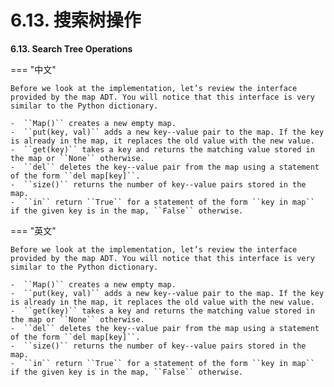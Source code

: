 # 6.13. 搜索树操作

**6.13. Search Tree Operations**

=== "中文"

    Before we look at the implementation, let’s review the interface provided by the map ADT. You will notice that this interface is very similar to the Python dictionary.
    
    -  ``Map()`` creates a new empty map.
    -  ``put(key, val)`` adds a new key--value pair to the map. If the key is already in the map, it replaces the old value with the new value.
    -  ``get(key)`` takes a key and returns the matching value stored in the map or ``None`` otherwise.
    -  ``del`` deletes the key--value pair from the map using a statement of the form ``del map[key]``.
    -  ``size()`` returns the number of key--value pairs stored in the map.
    -  ``in`` return ``True`` for a statement of the form ``key in map`` if the given key is in the map, ``False`` otherwise.

=== "英文"

    Before we look at the implementation, let’s review the interface provided by the map ADT. You will notice that this interface is very similar to the Python dictionary.
    
    -  ``Map()`` creates a new empty map.
    -  ``put(key, val)`` adds a new key--value pair to the map. If the key is already in the map, it replaces the old value with the new value.
    -  ``get(key)`` takes a key and returns the matching value stored in the map or ``None`` otherwise.
    -  ``del`` deletes the key--value pair from the map using a statement of the form ``del map[key]``.
    -  ``size()`` returns the number of key--value pairs stored in the map.
    -  ``in`` return ``True`` for a statement of the form ``key in map`` if the given key is in the map, ``False`` otherwise.